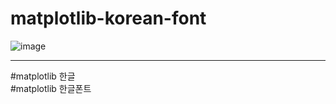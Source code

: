 # matplotlib-korean-font

![image](https://user-images.githubusercontent.com/80030558/171074404-5f3b549e-838e-4c44-ba5b-15e8077deefb.png)



<hr>
#matplotlib 한글 <br>
#matplotlib 한글폰트
